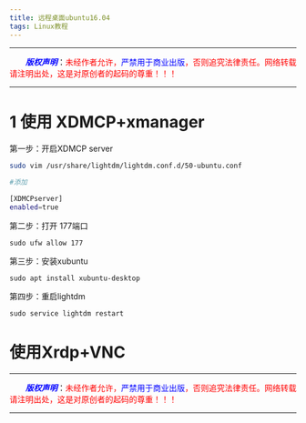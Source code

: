 ```yaml
---
title: 远程桌面ubuntu16.04 
tags: Linux教程
---
```


------

&emsp;&emsp;<font color=blue>**_版权声明_**</font>：<font color=red>未经作者允许，<font color=blue>严禁用于商业出版</font>，否则追究法律责任。网络转载请注明出处，这是对原创者的起码的尊重！！！</font>

------

<style>table{word-break:initial;}</style>

# 1 使用 XDMCP+xmanager
第一步：开启XDMCP server
```bash
sudo vim /usr/share/lightdm/lightdm.conf.d/50-ubuntu.conf

#添加

[XDMCPserver]
enabled=true
```

第二步：打开 177端口
```
sudo ufw allow 177
```

第三步：安装xubuntu
```
sudo apt install xubuntu-desktop
```
第四步：重启lightdm
```
sudo service lightdm restart
```

# 使用Xrdp+VNC



------

&emsp;&emsp;<font color=blue>**_版权声明_**</font>：<font color=red>未经作者允许，<font color=blue>严禁用于商业出版</font>，否则追究法律责任。网络转载请注明出处，这是对原创者的起码的尊重！！！</font>

------